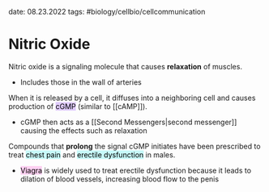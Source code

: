 date: 08.23.2022
tags:   #biology/cellbio/cellcommunication 
# Nitric Oxide
Nitric oxide is a signaling molecule that causes **relaxation** of muscles.
- Includes those in the wall of arteries

When it is released by a cell, it diffuses into a neighboring cell and causes production of <mark style="background: #D2B3FFA6;">cGMP</mark> (similar to [[cAMP]]).
- cGMP then acts as a [[Second Messengers|second messenger]] causing the effects such as relaxation

Compounds that **prolong** the signal cGMP initiates have been prescribed to treat <mark style="background: #ABF7F7A6;">chest pain</mark> and <mark style="background: #ABF7F7A6;">erectile dysfunction</mark> in males.
- <mark style="background: #FFB8EBA6;">Viagra</mark> is widely used to treat erectile dysfunction because it leads to dilation of blood vessels, increasing blood flow to the penis